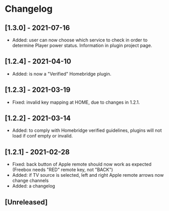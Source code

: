# Changelog

## [1.3.0] - 2021-07-16
- Added: user can now choose which service to check in order to determine Player power status. Information in plugin project page.

## [1.2.4] - 2021-04-10
- Added: is now a "Verified" Homebridge plugin.

## [1.2.3] - 2021-03-19
- Fixed: invalid key mapping at HOME, due to changes in 1.2.1.

## [1.2.2] - 2021-03-14
- Added: to comply with Homebridge verified guidelines, plugins will not load if conf empty or invalid.

## [1.2.1] - 2021-02-28
- Fixed: back button of Apple remote should now work as expected (Freebox needs "RED" remote key, not "BACK")
- Added: if TV source is selected, left and right Apple remote arrows now change channels
- Added: a changelog

## [Unreleased]
